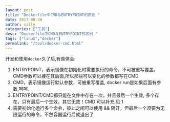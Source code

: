 ```yaml
---
layout: post
title: "Dockerfile中CMD与ENTRYPOINT的区别 "
date: 2017-08-30
author: silly
categories: ["工具"]
desc: "Dockerfile中CMD与ENTRYPOINT的区别 "
tags: ["linux","docker"]
permalink: "/tool/docker-cmd.html"
--- 
```


开发和使用`docker`久了后,有些体会:

1. ENTRYPOINT，表示镜像在初始化时需要执行的命令，不可被重写覆盖，CMD参数可以接在其后面,所以那些可以变化的参数都写在CMD.
2. CMD，表示镜像运行默认参数，可被重写覆盖, docker run是如果后面有参数,呵呵.
3. ENTRYPOINT/CMD都只能在文件中存在一次，并且最后一个生效, 多个存在，只有最后一个生效，其它无效！CMD 可以补充,见 1
4. 需要初始化运行多个命令，彼此之间可以使用 && 隔开，但最后一个须要为无限运行的命令，不然容器运行后就退出了
